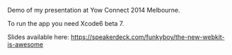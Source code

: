 Demo of my presentation at Yow Connect 2014 Melbourne.

To run the app you need Xcode6 beta 7. 

Slides available here: https://speakerdeck.com/funkyboy/the-new-webkit-is-awesome 
